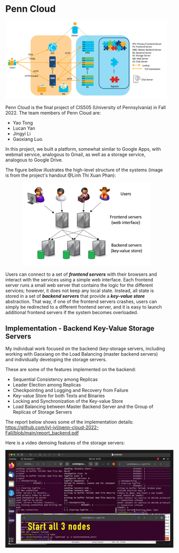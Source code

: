 # Penn Cloud


<p align="center">
<img src="https://github.com/jyl-jyl/penn-cloud-2022-Fall/blob/main/images/penn-cloud.png" width="700"/>
</p>

Penn Cloud is the final project of CIS505 (University of Pennsylvania) in Fall 2022. The team members of Penn Cloud are: 
  - Yao Tong
  - Lucan Yan
  - Jingyi Li
  - Gaoxiang Luo. 

In this project, we built a platform, somewhat similar to Google Apps, with webmail service, analogous to Gmail, as well as a storage service, analogous to Google Drive. 

The figure bellow illustrates the high-level structure of the systems (image is from the project's handout @Linh Thi Xuan Phan):
<p align="center">
<img src="https://github.com/jyl-jyl/penn-cloud-2022-Fall/blob/main/images/structure.png" width="400"/>
</p>

Users can connect to a set of **_frontend servers_** with their
browsers and interact with the services using a simple web
interface. Each frontend server runs a small web server that
contains the logic for the different services; however, it does not
keep any local state. Instead, all state is stored in a set of **_backend
servers_** that provide a **_key-value store_** abstraction. That way, if one
of the frontend servers crashes, users can simply be redirected to a
different frontend server, and it is easy to launch additional frontend servers if the system becomes overloaded.

## Implementation - Backend Key-Value Storage Servers
My individual work focused on the backend (key-storage servers, including working with Gaoxiang on the Load Balancing (master backend servers) and individually developing the storage servers. 

These are some of the features implemented on the backend:
- Sequential Consistency among Replicas
- Leader Election among Replicas
- Checkpointing and Logging and Recovery from Failure
- Key-value Store for both Texts and Binaries
- Locking and Synchronization of the Key-value Store
- Load Balancing between Master Backend Server and the Group of Replicas of Storage Servers

The report below shows some of the implementation details:
https://github.com/jyl-jyl/penn-cloud-2022-Fall/blob/main/report_backend.pdf

Here is a video demoing features of the storage servers:

<a href="http://youtu.be/sJvhB3R1dPw" target="_blank">
 <img src="https://github.com/jyl-jyl/penn-cloud-2022-Fall/blob/main/images/demo-thumb.png" alt="Watch the video" width="700" border="10" />
</a>


